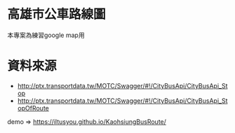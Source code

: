 # 高雄市公車路線圖
本專案為練習google map用

# 資料來源
* http://ptx.transportdata.tw/MOTC/Swagger/#!/CityBusApi/CityBusApi_Stop
* http://ptx.transportdata.tw/MOTC/Swagger/#!/CityBusApi/CityBusApi_StopOfRoute

demo => https://iltusyou.github.io/KaohsiungBusRoute/

